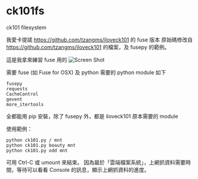 ck101fs
=======

ck101 filesystem


我愛卡提諾 https://github.com/tzangms/iloveck101 的 fuse 版本
原始碼修改自 https://github.com/tzangms/iloveck101 的檔案，及 fusepy 的範例。

這是我拿來練習 fuse 用的
![Screen Shot](https://raw.github.com/tjwei/ck101fs/master/ScreenShot.png)

需要 fuse (如 Fuse for OSX) 及 python
需要的 python module 如下 
```
fusepy
requests
CacheControl
gevent
more_itertools
```
全都能用 pip 安裝，除了 fusepy 外，都是 iloveck101 原本需要的 module

使用範例：
```
python ck101.py / mnt
python ck101.py beauty mnt
python ck101.py odd mnt
```
可用 Ctrl-C 或 umount 來結束。
因為屬於「雲端檔案系統」，上網抓資料需要時間，等待可以看看 Console 的訊息，顯示上網抓資料的進度。
